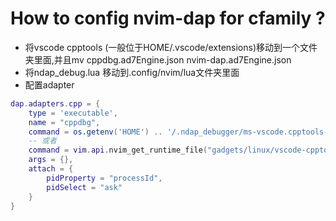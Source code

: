 # How to config nvim-dap for cfamily ?

- 将vscode cpptools (一般位于HOME/.vscode/extensions)移动到一个文件夹里面,并且mv cppdbg.ad7Engine.json  nvim-dap.ad7Engine.json
- 将ndap_debug.lua 移动到.config/nvim/lua文件夹里面
- 配置adapter
```lua
dap.adapters.cpp = {
    type = 'executable',
    name = "cppdbg",
    command = os.getenv('HOME') .. '/.ndap_debugger/ms-vscode.cpptools-1.2.2/debugAdapters/OpenDebugAD7',
    -- 或者
    command = vim.api.nvim_get_runtime_file("gadgets/linux/vscode-cpptools/debugAdapters/OpenDebugAD7", false)[1], --  // ensure that vimspector is located inside the nvim runtime folder 
    args = {},
    attach = {
        pidProperty = "processId",
        pidSelect = "ask"
    }
}
```


